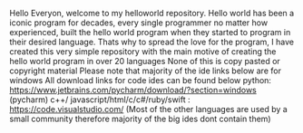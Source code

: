 Hello Everyon, welcome to my helloworld repository. Hello world has been a iconic program for decades, every single programmer no matter how experienced, built the hello world program when they started to program in their desired language.
Thats why to spread the love for the program, I have created this very simple repository with the main motive of creating the hello world program in over 20 languages
None of this is copy pasted or copyright material
Please note that majority of the ide links below are for windows
All download links for code ides can be found below
python: https://www.jetbrains.com/pycharm/download/?section=windows  (pycharm)
c++/ javascript/html/c/c#/ruby/swift : https://code.visualstudio.com/
(Most of the other languages are used by a small community therefore majority of the big ides dont contain them)
